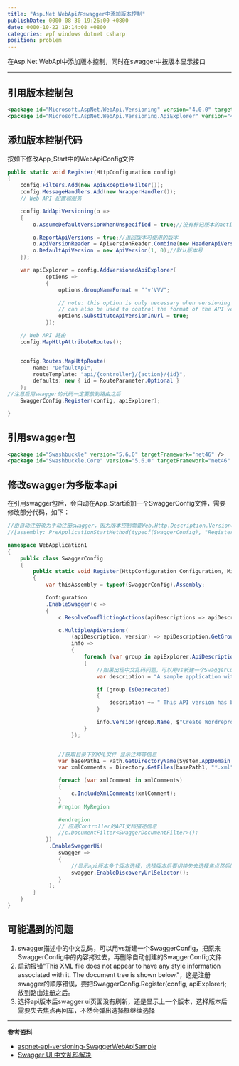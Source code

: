 ```yaml
---
title: "Asp.Net WebApi在swagger中添加版本控制"
publishDate: 0000-08-30 19:26:00 +0800
date: 0000-10-22 19:14:08 +0800
categories: wpf windows dotnet csharp
position: problem
---
```


在Asp.Net WebApi中添加版本控制，同时在swagger中按版本显示接口

---

<div id="toc"></div>

## 引用版本控制包

```xml
<package id="Microsoft.AspNet.WebApi.Versioning" version="4.0.0" targetFramework="net46" />
<package id="Microsoft.AspNet.WebApi.Versioning.ApiExplorer" version="4.0.0" targetFramework="net46" />
```

## 添加版本控制代码

按如下修改App_Start中的WebApiConfig文件

```c#
public static void Register(HttpConfiguration config)
{
    config.Filters.Add(new ApiExceptionFilter());
    config.MessageHandlers.Add(new WrapperHandler());
    // Web API 配置和服务

    config.AddApiVersioning(o =>
    {
        o.AssumeDefaultVersionWhenUnspecified = true;//没有标记版本的action默认未1.0版本

        o.ReportApiVersions = true;//返回版本可使用的版本
        o.ApiVersionReader = ApiVersionReader.Combine(new HeaderApiVersionReader("api-version"), new QueryStringApiVersionReader("api-version"));//通过Header或QueryString进行传值来判断api的版本
        o.DefaultApiVersion = new ApiVersion(1, 0);//默认版本号 
    });

    var apiExplorer = config.AddVersionedApiExplorer(
            options =>
            {
                options.GroupNameFormat = "'v'VVV";

                // note: this option is only necessary when versioning by url segment. the SubstitutionFormat
                // can also be used to control the format of the API version in route templates
                options.SubstituteApiVersionInUrl = true;
            });

    // Web API 路由
    config.MapHttpAttributeRoutes();


    config.Routes.MapHttpRoute(
        name: "DefaultApi",
        routeTemplate: "api/{controller}/{action}/{id}",
        defaults: new { id = RouteParameter.Optional }
    );
//注意启用swagger的代码一定要放到路由之后
    SwaggerConfig.Register(config, apiExplorer);

}
```

## 引用swagger包

```xml
<package id="Swashbuckle" version="5.6.0" targetFramework="net46" />
<package id="Swashbuckle.Core" version="5.6.0" targetFramework="net46" />
```

## 修改swagger为多版本api

在引用swagger包后，会自动在App_Start添加一个SwaggerConfig文件，需要修改部分代码，如下：

```c#
//由自动注册改为手动注册swagger，因为版本控制需要Web.Http.Description.VersionedApiExplorer apiExplorer参数
//[assembly: PreApplicationStartMethod(typeof(SwaggerConfig), "Register")]

namespace WebApplication1
{
    public class SwaggerConfig
    {
        public static void Register(HttpConfiguration Configuration, Microsoft.Web.Http.Description.VersionedApiExplorer apiExplorer)
        {
            var thisAssembly = typeof(SwaggerConfig).Assembly;

            Configuration
            .EnableSwagger(c =>
            {
                c.ResolveConflictingActions(apiDescriptions => apiDescriptions.First());

                c.MultipleApiVersions(
                    (apiDescription, version) => apiDescription.GetGroupName() == version,
                    info =>
                    {
                        foreach (var group in apiExplorer.ApiDescriptions)
                        {
                            //如果出现中文乱码问题，可以用vs新建一个SwaggerConfig，把原来SwaggerConfig中的内容拷过去，再删除自动创建的SwaggerConfig文件，
                            var description = "A sample application with Swagger, Swashbuckle, and API versioning.";

                            if (group.IsDeprecated)
                            {
                                description += " This API version has been deprecated.";
                            }

                            info.Version(group.Name, $"Create Wordreprot API {group.ApiVersion}");
                        }
                    });


                //获取目录下的XML文件 显示注释等信息
                var basePath1 = Path.GetDirectoryName(System.AppDomain.CurrentDomain.BaseDirectory);//获取应用程序所在目录（绝对，不受工作目录(平台)影响，建议采用此方法获取路径）
                var xmlComments = Directory.GetFiles(basePath1, "*.xml", SearchOption.AllDirectories).ToList();

                foreach (var xmlComment in xmlComments)
                {
                    c.IncludeXmlComments(xmlComment);
                }
                #region MyRegion

                #endregion
                // 应用Controller的API文档描述信息
                //c.DocumentFilter<SwaggerDocumentFilter>();
            })
             .EnableSwaggerUi(
                swagger =>
                {
                    //显示api版本多个版本选择，选择版本后要切换失去选择焦点然后回车才会触发刷新，不然始终显示默认版本
                    swagger.EnableDiscoveryUrlSelector();
                }
             );
        }
    }
}

```

## 可能遇到的问题

1. swagger描述中的中文乱码，可以用vs新建一个SwaggerConfig，把原来SwaggerConfig中的内容拷过去，再删除自动创建的SwaggerConfig文件
2. 启动报错"This XML file does not appear to have any style information associated with it. The document tree is shown below."，这是注册swagger的顺序错误，要把SwaggerConfig.Register(config, apiExplorer);放到路由注册之后。
3. 选择api版本后swagger ui页面没有刷新，还是显示上一个版本，选择版本后需要失去焦点再回车，不然会弹出选择框继续选择

---

**参考资料**

- [aspnet-api-versioning-SwaggerWebApiSample](https://github.com/microsoft/aspnet-api-versioning/tree/master/samples/webapi/SwaggerWebApiSample)
- [Swagger UI 中文乱码解决](https://blog.csdn.net/snow_lovelife/article/details/78285070)
